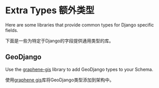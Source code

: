 # Extra Types	额外类型

Here are some libraries that provide common types for Django specific fields.

下面是一些为特定于Django的字段提供通用类型的库。

## GeoDjango

Use the [graphene-gis](https://github.com/EverWinter23/graphene-gis) library to add GeoDjango types to your Schema.

使用[graphene gis](https://github.com/EverWinter23/graphene-gis)库将GeoDjango类型添加到架构中。